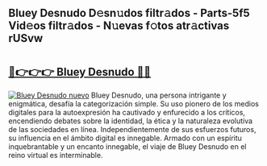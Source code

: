 ## Bluey Desnudo D𝚎sn𝚞dos filtr𝚊dos - Parts-5f5 Vid𝚎os filtr𝚊dos - N𝚞evas f𝚘tos atr𝚊ctivas rUSvw

# <h2><a href="http://mb7t6di.tromn.icu/?c=Bluey+Desnudo">🔗👉👉👉 Bluey Desnudo 🔗🔗</a></h2>

[![Bluey Desnudo nuevo](https://i.imgur.com/pEAQMta.gif)](http://mb7t6di.tromn.icu/?c=Bluey+Desnudo)
Bluey Desnudo, una persona intrigante y enigmática, desafía la categorización simple. Su uso pionero de los medios digitales para la autoexpresión ha cautivado y enfurecido a los críticos, encendiendo debates sobre la identidad, la ética y la naturaleza evolutiva de las sociedades en línea. Independientemente de sus esfuerzos futuros, su influencia en el ámbito digital es innegable. Armado con un espíritu inquebrantable y un encanto innegable, el viaje de Bluey Desnudo en el reino virtual es interminable.
